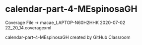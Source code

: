 # calendar-part-4-MEspinosaGH

Coverage File -> macae_LAPTOP-N60H2HHK 2020-07-02 22_20_14.coveragexml

calendar-part-4-MEspinosaGH created by GitHub Classroom
